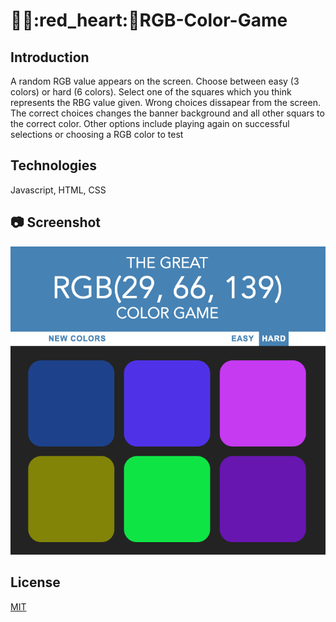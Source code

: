 # :blue_heart::purple_heart::red_heart::green_heart:RGB-Color-Game

## Introduction
A random RGB value appears on the screen. Choose between easy (3 colors)
or hard (6 colors). Select one of the squares which you think represents
the RBG value given. Wrong choices dissapear from the screen. The correct
choices changes the banner background and all other squars to the correct
color. Other options include playing again on successful selections or
choosing a RGB color to test

## Technologies
Javascript, HTML, CSS

## :camera: Screenshot
![Alt text](/images/RGBColor.png?raw=true "RGB Colors")

## License
[MIT](https://choosealicense.com/licenses/mit/)
